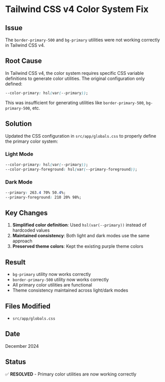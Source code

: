 # Tailwind CSS v4 Color System Fix

## Issue
The `border-primary-500` and `bg-primary` utilities were not working correctly in Tailwind CSS v4.

## Root Cause
In Tailwind CSS v4, the color system requires specific CSS variable definitions to generate color utilities. The original configuration only defined:
```css
--color-primary: hsl(var(--primary));
```

This was insufficient for generating utilities like `border-primary-500`, `bg-primary-500`, etc.

## Solution
Updated the CSS configuration in `src/app/globals.css` to properly define the primary color system:

### Light Mode
```css
--color-primary: hsl(var(--primary));
--color-primary-foreground: hsl(var(--primary-foreground));
```

### Dark Mode
```css
--primary: 263.4 70% 50.4%;
--primary-foreground: 210 20% 98%;
```

## Key Changes
1. **Simplified color definition**: Used `hsl(var(--primary))` instead of hardcoded values
2. **Maintained consistency**: Both light and dark modes use the same approach
3. **Preserved theme colors**: Kept the existing purple theme colors

## Result
- `bg-primary` utility now works correctly
- `border-primary-500` utility now works correctly
- All primary color utilities are functional
- Theme consistency maintained across light/dark modes

## Files Modified
- `src/app/globals.css`

## Date
December 2024

## Status
✅ **RESOLVED** - Primary color utilities are now working correctly
